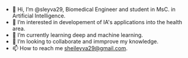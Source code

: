 - 👋 Hi, I’m @sleyva29, Biomedical Engineer and student in MsC. in Artificial Intelligence.
- 👀 I’m interested in developement of IA's applications into the health area.
- 🌱 I’m currently learning deep and machine learning.
- 💞️ I’m looking to collaborate and immprove my knowledge.
- 📫 How to reach me sheileyva29@gmail.com.

<!---
sleyva29/sleyva29 is a ✨ special ✨ repository because its `README.md` (this file) appears on your GitHub profile.
You can click the Preview link to take a look at your changes.
--->
